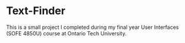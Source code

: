 # Text-Finder

This is a small project I completed during my final year User Interfaces (SOFE 4850U) course at Ontario Tech University. 
